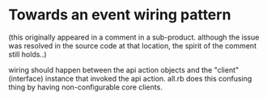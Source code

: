 # Towards an event wiring pattern

(this originally appeared in a comment in a sub-product. although the
issue was resolved in the source code at that location, the spirit of
the comment still holds..)

wiring should happen between the api action objects and the "client"
(interface) instance that invoked the api action.
all.rb does this confusing thing by having non-configurable core
clients.
